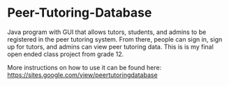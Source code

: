 # Peer-Tutoring-Database
Java program with GUI that allows tutors, students, and admins to be registered in the peer tutoring system. From there, people can sign in, sign up for tutors, and admins can view peer tutoring data. This is is my final open ended class project from grade 12. 

More instructions on how to use it can be found here: https://sites.google.com/view/peertutoringdatabase
